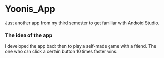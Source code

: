# Yoonis_App
Just another app from my third semester to get familiar with Android Studio.

### The idea of the app
I developed the app back then to play a self-made game with a friend. The one who can click a certain button 10 times faster wins. 
